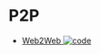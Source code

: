 # P2P

- [Web2Web ![code](https://ng-tech.icu/assets/code.svg)](https://github.com/elendirx/web2web)
